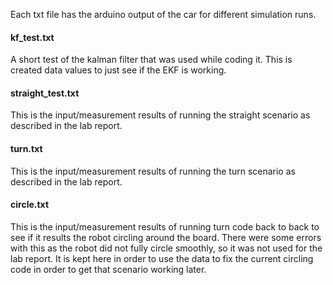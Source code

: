 Each txt file has the arduino output of the car for different simulation runs. 

#### kf_test.txt 
A short test of the kalman filter that was used while coding it.  This is created data values to just see if the EKF is working. 

#### straight_test.txt
This is the input/measurement results of running the straight scenario as described in the lab report.  


#### turn.txt
This is the input/measurement results of running the turn scenario as described in the lab report.  


#### circle.txt
This is the input/measurement results of running turn code back to back to see if it results the robot circling around the board.  There were some errors with this as the robot did not fully circle smoothly, so it was not used for the lab report.  It is kept here in order to use the data to fix the current circling code in order to get that scenario working later. 


